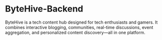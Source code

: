 # ByteHive-Backend
ByteHive is a tech content hub designed for tech enthusiasts and gamers. It combines interactive blogging, communities, real-time discussions, event aggregation, and personalized content discovery—all in one platform.
